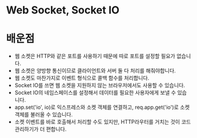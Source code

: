 # Web Socket, Socket IO

# 배운점

- 웹 소켓은 HTTP와 같은 포트를 사용하기 때문에 따로 포트를 설정할 필요가 없습니다.
- 웹 소켓은 양방향 통신이므로 클라이언트와 서버 둘 다 처리를 해줘야합니다.
- 웹 소켓도 마찬가지로 이벤트 형식으로 콜백 함수를 처리합니다.
- Socket IO를 쓰면 웹 소켓을 지원하지 않는 브라우저에서도 사용할 수 있습니다.
- Socket IO의 네임스페이스를 설정해서 데이터를 필요한 사용자에게 보낼 수 있습니다.
- app.set('io', io)로 익스프레스와 소켓 객체를 연결하고, req.app.get('io')로 소켓 객체를 불러올 수 있습니다.
- 소켓 이벤트를 바로 호출해서 처리할 수도 있지만, HTTP라우터를 거치는 것이 코드 관리하기가 더 편합니다.

